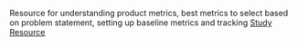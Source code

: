 Resource for understanding product metrics, best metrics to select based on problem statement, setting up baseline metrics and tracking
[Study Resource](https://info.amplitude.com/rs/138-CDN-550/images/The%20Amplitude%20Guide%20to%20Product%20Metrics.pdf)
